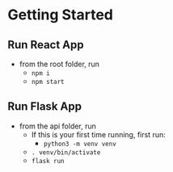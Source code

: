 # Getting Started

## Run React App
- from the root folder, run
  - `npm i`
  - `npm start`

## Run Flask App
- from the api folder, run
  - If this is your first time running, first run:
    - `python3 -m venv venv`
  - `. venv/bin/activate`
  -  `flask run`
